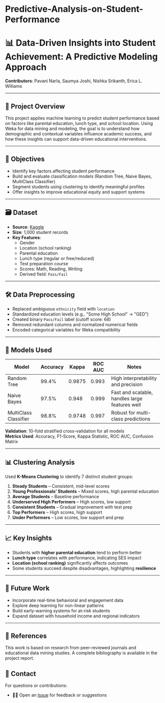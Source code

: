 # Predictive-Analysis-on-Student-Performance

# 📊 Data-Driven Insights into Student Achievement: A Predictive Modeling Approach
**Contributors**: Pavani Narla, Saumya Joshi, Nishka Srikanth, Erica L. Williams

---

## 📌 Project Overview

This project applies machine learning to predict student performance based on factors like parental education, lunch type, and school location. Using Weka for data mining and modeling, the goal is to understand how demographic and contextual variables influence academic success, and how these insights can support data-driven educational interventions.

---

## 🎯 Objectives

- Identify key factors affecting student performance
- Build and evaluate classification models (Random Tree, Naive Bayes, MultiClass Classifier)
- Segment students using clustering to identify meaningful profiles
- Offer insights to improve educational equity and support systems

---

## 🗃️ Dataset

- **Source**: [Kaggle](https://www.kaggle.com/datasets/muhammadroshaanriaz/students-performance-dataset-cleaned)
- **Size**: 1,000 student records
- **Key Features**:
  - Gender
  - Location (school ranking)
  - Parental education
  - Lunch type (regular or free/reduced)
  - Test preparation course
  - Scores: Math, Reading, Writing
  - Derived field: `Pass/Fail`

---

## 🛠️ Data Preprocessing

- Replaced ambiguous `ethnicity` field with `location`
- Standardized education levels (e.g., "Some High School" → "GED")
- Created binary `Pass/Fail` label (cutoff score: 68)
- Removed redundant columns and normalized numerical fields
- Encoded categorical variables for Weka compatibility

---

## 🤖 Models Used

| Model                  | Accuracy | Kappa  | ROC AUC | Notes                                  |
|-----------------------|----------|--------|---------|----------------------------------------|
| Random Tree           | 99.4%    | 0.9875 | 0.993   | High interpretability and precision    |
| Naive Bayes           | 97.5%    | 0.948  | 0.999   | Fast and scalable, handles large features well |
| MultiClass Classifier | 98.8%    | 0.9748 | 0.997   | Robust for multi-class predictions     |

**Validation**: 10-fold stratified cross-validation for all models  
**Metrics Used**: Accuracy, F1-Score, Kappa Statistic, ROC AUC, Confusion Matrix

---

## 📊 Clustering Analysis

Used **K-Means Clustering** to identify 7 distinct student groups:

1. **Steady Students** – Consistent, mid-level scores  
2. **Young Professionals’ Students** – Mixed scores, high parental education  
3. **Average Students** – Baseline performance  
4. **Underserved High Performers** – High scores, low support  
5. **Consistent Students** – Gradual improvement with test prep  
6. **Top Performers** – High scores, high support  
7. **Under Performers** – Low scores, low support and prep

---

## 📈 Key Insights

- Students with **higher parental education** tend to perform better
- **Lunch type** correlates with performance, indicating SES impact
- **Location (school ranking)** significantly affects outcomes
- Some students succeed despite disadvantages, highlighting **resilience**

---

## 🔮 Future Work

- Incorporate real-time behavioral and engagement data
- Explore deep learning for non-linear patterns
- Build early-warning systems for at-risk students
- Expand dataset with household income and regional indicators

---

## 🧾 References

This work is based on research from peer-reviewed journals and educational data mining studies. A complete bibliography is available in the project report.


## 💬 Contact

For questions or contributions:
- 🧑‍💻 Open an [Issue](https://github.com/npavani10/Predictive-Analysis-on-Student-Performance/issues) for feedback or suggestions

